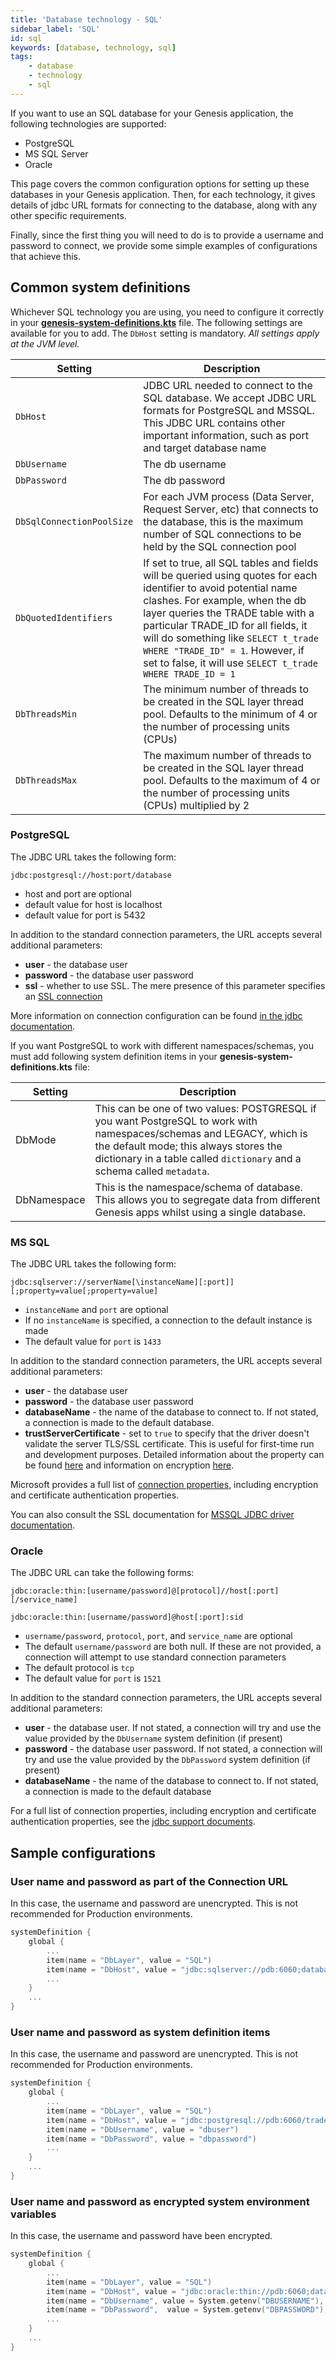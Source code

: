 ```yaml
---
title: 'Database technology - SQL'
sidebar_label: 'SQL'
id: sql
keywords: [database, technology, sql]
tags:
    - database
    - technology
    - sql
---
```


If you want to use an SQL database for your Genesis application, the following technologies are supported:

- PostgreSQL
- MS SQL Server
- Oracle

This page covers the common configuration options for setting up these databases in your Genesis application. Then, for each technology, it gives details of jdbc URL formats for connecting to the database, along with any other specific requirements.

Finally, since the first thing you will need to do is to provide a username and password to connect, we provide some simple examples of configurations that achieve this.

## Common system definitions

Whichever SQL technology you are using, you need to configure it correctly in your **[genesis-system-definitions.kts](../../../server/configuring-runtime/system-definitions/)** file. The following settings are available for you to add. The `DbHost` setting is mandatory. *All settings apply at the JVM level.*

| Setting                    | Description                 |  
|----------------------------|-------------------------------------------------------------------------------|
| `DbHost`                   | JDBC URL needed to connect to the SQL database. We accept JDBC URL formats for PostgreSQL and MSSQL. This JDBC URL contains other important information, such as port and target database name        |
| `DbUsername`               | The db username   |  
| `DbPassword`               | The db password   |
| `DbSqlConnectionPoolSize`  | For each JVM process (Data Server, Request Server, etc) that connects to the database, this is the maximum number of SQL connections to be held by the SQL connection pool   |  
| `DbQuotedIdentifiers`      | If set to true, all SQL tables and fields will be queried using quotes for each identifier to avoid potential name clashes. For example, when the db layer queries the TRADE table with a particular TRADE_ID for all fields, it will do something like `SELECT t_trade WHERE "TRADE_ID" = 1`. However, if set to false, it will use `SELECT t_trade WHERE TRADE_ID = 1`|  
| `DbThreadsMin`             | The minimum number of threads to be created in the SQL layer thread pool. Defaults to the minimum of 4 or the number of processing units  (CPUs)  |
| `DbThreadsMax`             | The maximum number of threads to be created in the SQL layer thread pool. Defaults to the maximum of 4 or the number of processing units (CPUs) multiplied by 2     |

### PostgreSQL

The JDBC URL takes the following form:

`jdbc:postgresql://host:port/database`

- host and port are optional
- default value for host is localhost
- default value for port is 5432

In addition to the standard connection parameters, the URL accepts several additional parameters:

- **user** - the database user
- **password** - the database user password
- **ssl** - whether to use SSL. The mere presence of this parameter specifies an [SSL connection](https://jdbc.postgresql.org/documentation/head/ssl-client.html)

More information on connection configuration can be found [in the jdbc documentation](https://jdbc.postgresql.org/documentation/head/connect.html).

If you want PostgreSQL to work with different namespaces/schemas, you must add following system definition items in your **genesis-system-definitions.kts** file:

| Setting     | Description                                                                                                                                                                                                                           |
|-------------|---------------------------------------------------------------------------------------------------------------------------------------------------------------------------------------------------------------------------------------|
| DbMode      | This can be one of two values: POSTGRESQL if you want PostgreSQL to work with namespaces/schemas and LEGACY, which is the default mode; this always stores the dictionary in a table called `dictionary` and a schema called `metadata`. |
| DbNamespace | This is the namespace/schema of database. This allows you to segregate data from different Genesis apps whilst using a single database.                                                                                      |

### MS SQL

The JDBC URL takes the following form:

`jdbc:sqlserver://serverName[\instanceName][:port]][;property=value[;property=value]`

- `instanceName` and `port` are optional
- If no `instanceName` is specified, a connection to the default instance is made
- The default value for `port` is `1433`

In addition to the standard connection parameters, the URL accepts several additional parameters:
- **user** - the database user
- **password** - the database user password
- **databaseName** - the name of the database to connect to. If not stated, a connection is made to the default database.
- **trustServerCertificate** - set to `true` to specify that the driver doesn't validate the server TLS/SSL certificate. This is useful for first-time run and development purposes. Detailed information about the property can be found [here](https://docs.microsoft.com/en-us/sql/connect/jdbc/setting-the-connection-properties?view=sql-server-ver15) and information on encryption [here](https://docs.microsoft.com/en-us/sql/connect/jdbc/understanding-ssl-support?view=sql-server-ver15).

Microsoft provides a full list of [connection properties](https://docs.microsoft.com/en-us/sql/connect/jdbc/setting-the-connection-properties?view=sql-server-ver15), including encryption and certificate authentication properties.

You can also consult the SSL documentation for [MSSQL JDBC driver documentation](https://github.com/Microsoft/mssql-jdbc/wiki/SSLProtocol).

### Oracle

The JDBC URL can take the following forms:

`jdbc:oracle:thin:[username/password]@[protocol]//host[:port][/service_name]`

`jdbc:oracle:thin:[username/password]@host[:port]:sid`

- `username/password`, `protocol`, `port`, and `service_name` are optional
- The default `username/password` are both null. If these are not provided, a connection will attempt to use standard connection parameters
- The default protocol is `tcp`
- The default value for `port` is `1521`

In addition to the standard connection parameters, the URL accepts several additional parameters:
- **user** - the database user. If not stated, a connection will try and use the value provided by the `DbUsername` system definition (if present)
- **password** - the database user password. If not stated, a connection will try and use the value provided by the `DbPassword` system definition (if present)
- **databaseName** - the name of the database to connect to. If not stated, a connection is made to the default database

For a full list of connection properties, including encryption and certificate authentication properties, see the [jdbc support documents](https://docs.oracle.com/en/database/oracle/oracle-database/21/jjdbc/JDBC-standards-support.html).

## Sample configurations

### User name and password as part of the Connection URL
In this case, the username and password are unencrypted. This is not recommended for Production environments.

```kotlin
systemDefinition {
    global {
        ...
        item(name = "DbLayer", value = "SQL")
        item(name = "DbHost", value = "jdbc:sqlserver://pdb:6060;databaseName=trades;user=MyUserName;password=dbpassword;")
        ...
    }    
    ...
}
```

### User name and password as system definition items
In this case, the username and password are unencrypted. This is not recommended for Production environments.

```kotlin
systemDefinition {
    global {
        ...
        item(name = "DbLayer", value = "SQL")
        item(name = "DbHost", value = "jdbc:postgresql://pdb:6060/trades")
        item(name = "DbUsername", value = "dbuser")
        item(name = "DbPassword", value = "dbpassword")
        ...
    }
    ...
}
```

### User name and password as encrypted system environment variables
In this case, the username and password have been encrypted.

```kotlin
systemDefinition {
    global {
        ...
        item(name = "DbLayer", value = "SQL")
        item(name = "DbHost", value = "jdbc:oracle:thin://pdb:6060;databaseName=trades")
        item(name = "DbUsername", value = System.getenv("DBUSERNAME"), encrypted = true)
        item(name = "DbPassword",  value = System.getenv("DBPASSWORD"), encrypted = true)
        ...
    }
    ...
}
```
